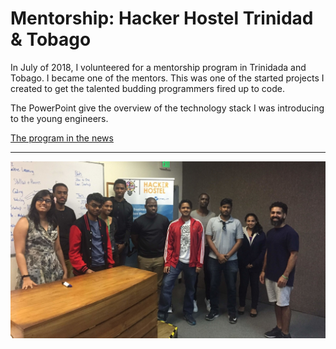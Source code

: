 # Mentorship: Hacker Hostel Trinidad & Tobago

In July of 2018, I volunteered for a mentorship program in Trinidada and Tobago. I became one of the mentors. This was one of the started projects I created to get the talented budding programmers fired up to code.

The PowerPoint give the overview of the technology stack I was introducing to the young engineers.

[The program in the news](https://www.looptt.com/content/investt-welcomes-hacker-hostel-trinidad-and-tobago)

---
![The students and myself along with another mentor](hacker-hostel.jpg)
